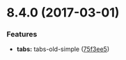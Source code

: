 <a name="8.4.0"></a>
# 8.4.0 (2017-03-01)


### Features

* **tabs:** tabs-old-simple ([75f3ee5](https://github.com/pivotal-cf/pivotal-ui/commit/75f3ee5))



